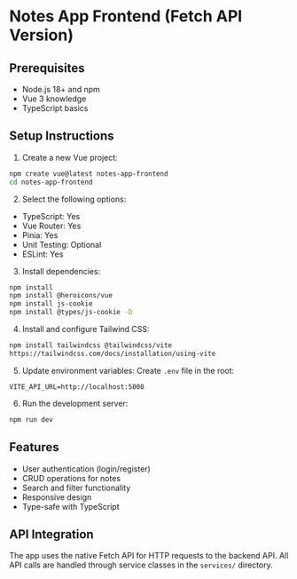 # Notes App Frontend (Fetch API Version)

## Prerequisites
- Node.js 18+ and npm
- Vue 3 knowledge
- TypeScript basics

## Setup Instructions

1. Create a new Vue project:
```bash
npm create vue@latest notes-app-frontend
cd notes-app-frontend
```

2. Select the following options:
- TypeScript: Yes
- Vue Router: Yes
- Pinia: Yes
- Unit Testing: Optional
- ESLint: Yes

3. Install dependencies:
```bash
npm install
npm install @heroicons/vue
npm install js-cookie
npm install @types/js-cookie -D
```

4. Install and configure Tailwind CSS:
```bash
npm install tailwindcss @tailwindcss/vite
https://tailwindcss.com/docs/installation/using-vite
```

5. Update environment variables:
Create `.env` file in the root:
```
VITE_API_URL=http://localhost:5000
```

6. Run the development server:
```bash
npm run dev
```

## Features
- User authentication (login/register)
- CRUD operations for notes
- Search and filter functionality
- Responsive design
- Type-safe with TypeScript

## API Integration
The app uses the native Fetch API for HTTP requests to the backend API. All API calls are handled through service classes in the `services/` directory.